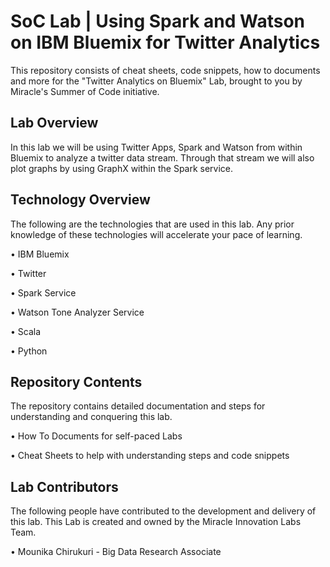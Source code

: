 # SoC Lab  | Using Spark and Watson on IBM Bluemix for Twitter Analytics

This repository consists of cheat sheets, code snippets, how to documents and more for the "Twitter Analytics on Bluemix" Lab, brought to you by Miracle's Summer of Code initiative.

## Lab Overview

In this lab we will be using Twitter Apps, Spark and Watson from within Bluemix to analyze a twitter data stream. Through that stream we will also plot graphs by using GraphX within the Spark service.

## Technology Overview

The following are the technologies that are used in this lab. Any prior knowledge of these technologies will accelerate your pace of learning.

• IBM Bluemix

• Twitter

• Spark Service

• Watson Tone Analyzer Service

• Scala

• Python

## Repository Contents

The repository contains detailed documentation and steps for understanding and conquering this lab.

• How To Documents for self-paced Labs

• Cheat Sheets to help with understanding steps and code snippets

## Lab Contributors

The following people have contributed to the development and delivery of this lab. This Lab is created and owned by the Miracle Innovation Labs Team.

• Mounika Chirukuri - Big Data Research Associate

